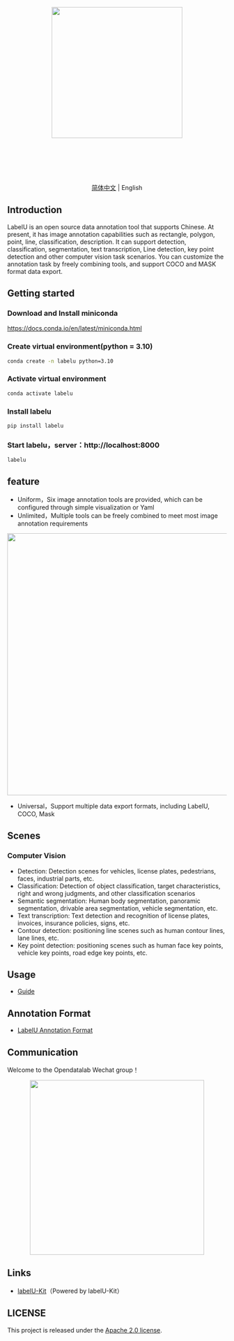 <div align="center">
<article style="display: flex; flex-direction: column; align-items: center; justify-content: center;">
    <p align="center"><img width="300" src="https://user-images.githubusercontent.com/25022954/209616423-9ab056be-5d62-4eeb-b91d-3b20f64cfcf8.svg" /></p>
    <h1 style="width: 100%; text-align: center;"></h1>
    </p>
</article>

<a href="./README_zh-CN.md" >简体中文</a> | English


</div>

## Introduction

LabelU is an open source data annotation tool that supports Chinese. At present, it has image annotation capabilities such as rectangle, polygon, point, line, classification, description. It can support detection, classification, segmentation, text transcription, Line detection, key point detection and other computer vision task scenarios. You can customize the annotation task by freely combining tools, and support COCO and MASK format data export.

## Getting started

### Download and Install miniconda

https://docs.conda.io/en/latest/miniconda.html

### Create virtual environment(python = 3.10)

```bash
conda create -n labelu python=3.10
```

### Activate virtual environment

```bash
conda activate labelu
```

### Install labelu

```bash
pip install labelu
```

### Start labelu，server：http://localhost:8000

```bash
labelu
```

## feature

- Uniform，Six image annotation tools are provided, which can be configured through simple visualization or Yaml
- Unlimited，Multiple tools can be freely combined to meet most image annotation requirements

<p align="center">
<img style="width: 600px" src="https://user-images.githubusercontent.com/25022954/209318236-79d3a5c3-2700-46c3-b59a-62d9c132a6c3.gif">
</p>

- Universal，Support multiple data export formats, including LabelU, COCO, Mask

## Scenes

### Computer Vision

- Detection: Detection scenes for vehicles, license plates, pedestrians, faces, industrial parts, etc.
- Classification: Detection of object classification, target characteristics, right and wrong judgments, and other classification scenarios
- Semantic segmentation: Human body segmentation, panoramic segmentation, drivable area segmentation, vehicle segmentation, etc.
- Text transcription: Text detection and recognition of license plates, invoices, insurance policies, signs, etc.
- Contour detection: positioning line scenes such as human contour lines, lane lines, etc.
- Key point detection: positioning scenes such as human face key points, vehicle key points, road edge key points, etc.

## Usage

-  [Guide](./docs/GUIDE.md) 

## Annotation Format

-  [LabelU Annotation Format](./docs/annotation%20format/README.md)

## Communication

Welcome to the Opendatalab Wechat group！

<p align="center">
<img style="width: 400px" src="https://user-images.githubusercontent.com/25022954/208374419-2dffb701-321a-4091-944d-5d913de79a15.jpg">
</p>



## Links

- [labelU-Kit](https://github.com/opendatalab/labelU-Kit)（Powered by labelU-Kit）

## LICENSE

This project is released under the [Apache 2.0 license](./LICENSE).
